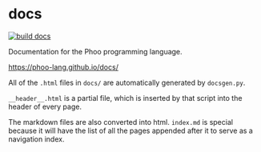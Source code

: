 <!--<h1>HIDDEN</h1>-->

# docs

[![build docs](https://github.com/phoo-lang/docs/actions/workflows/build.yml/badge.svg)](https://github.com/phoo-lang/docs/actions/workflows/build.yml)

Documentation for the Phoo programming language.

<https://phoo-lang.github.io/docs/>

All of the `.html` files in `docs/` are automatically generated by `docsgen.py`.

`__header__.html` is a partial file, which is inserted by that script into the header of every page.

The markdown files are also converted into html. `index.md` is special because it will have the list
of all the pages appended after it to serve as a navigation index.
